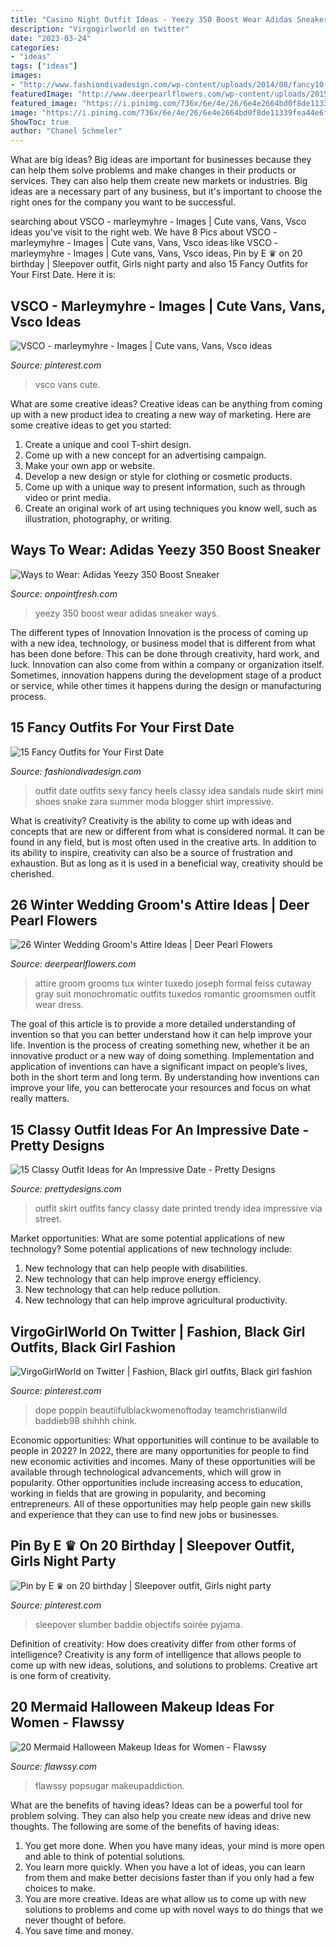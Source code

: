 ```yaml
---
title: "Casino Night Outfit Ideas - Yeezy 350 Boost Wear Adidas Sneaker Ways"
description: "Virgogirlworld on twitter"
date: "2023-03-24"
categories:
- "ideas"
tags: ["ideas"]
images:
- "http://www.fashiondivadesign.com/wp-content/uploads/2014/08/fancy10-640x960.jpg"
featuredImage: "http://www.deerpearlflowers.com/wp-content/uploads/2015/09/Winter-Wedding-Grooms-Attire-Ideas-8.jpg"
featured_image: "https://i.pinimg.com/736x/6e/4e/26/6e4e2664bd0f8de11339fea44e6ff6ef.jpg"
image: "https://i.pinimg.com/736x/6e/4e/26/6e4e2664bd0f8de11339fea44e6ff6ef.jpg"
ShowToc: true
author: "Chanel Schmeler"
---
```



What are big ideas?
Big ideas are important for businesses because they can help them solve problems and make changes in their products or services. They can also help them create new markets or industries. Big ideas are a necessary part of any business, but it's important to choose the right ones for the company you want to be successful.

	

		
searching about VSCO - marleymyhre - Images | Cute vans, Vans, Vsco ideas you've visit to the right web. We have 8 Pics about VSCO - marleymyhre - Images | Cute vans, Vans, Vsco ideas like VSCO - marleymyhre - Images | Cute vans, Vans, Vsco ideas, Pin by E ♛ on 20 birthday | Sleepover outfit, Girls night party and also 15 Fancy Outfits for Your First Date. Here it is:
		
    
## VSCO - Marleymyhre - Images | Cute Vans, Vans, Vsco Ideas

<img loading=lazy src="https://i.pinimg.com/736x/d8/c4/9a/d8c49ad320aba6cf2102058d87bfce3f.jpg" onerror="this.onerror=null;this.src='https://tse3.mm.bing.net/th?id=OIP.wKxoEFgBlSpUSZtz_SV94wAAAA&amp;pid=15.1';" alt="VSCO - marleymyhre - Images | Cute vans, Vans, Vsco ideas">

_Source: pinterest.com_

>vsco vans cute. 

	

What are some creative ideas?
Creative ideas can be anything from coming up with a new product idea to creating a new way of marketing. Here are some creative ideas to get you started: 
1. Create a unique and cool T-shirt design.
2. Come up with a new concept for an advertising campaign.
3. Make your own app or website.
4. Develop a new design or style for clothing or cosmetic products. 
5. Come up with a unique way to present information, such as through video or print media. 
6. Create an original work of art using techniques you know well, such as illustration, photography, or writing.

    
## Ways To Wear: Adidas Yeezy 350 Boost Sneaker

<img loading=lazy src="http://onpointfresh.com/wp-content/uploads/2016/03/CeGlk8qWIAAZvg3.jpg" onerror="this.onerror=null;this.src='https://tse2.mm.bing.net/th?id=OIP.zj4aEb-OcIiK_WcYTq0VPAHaHa&amp;pid=15.1';" alt="Ways to Wear: Adidas Yeezy 350 Boost Sneaker">

_Source: onpointfresh.com_

>yeezy 350 boost wear adidas sneaker ways. 

	

The different types of Innovation
Innovation is the process of coming up with a new idea, technology, or business model that is different from what has been done before. This can be done through creativity, hard work, and luck. Innovation can also come from within a company or organization itself. Sometimes, innovation happens during the development stage of a product or service, while other times it happens during the design or manufacturing process.

    
## 15 Fancy Outfits For Your First Date

<img loading=lazy src="http://www.fashiondivadesign.com/wp-content/uploads/2014/08/fancy10-640x960.jpg" onerror="this.onerror=null;this.src='https://tse3.mm.bing.net/th?id=OIP.TK_0qQjuFZUbLzqfsdTmcgHaLH&amp;pid=15.1';" alt="15 Fancy Outfits for Your First Date">

_Source: fashiondivadesign.com_

>outfit date outfits sexy fancy heels classy idea sandals nude skirt mini shoes snake zara summer moda blogger shirt impressive. 

	

What is creativity?
Creativity is the ability to come up with ideas and concepts that are new or different from what is considered normal. It can be found in any field, but is most often used in the creative arts. In addition to its ability to inspire, creativity can also be a source of frustration and exhaustion. But as long as it is used in a beneficial way, creativity should be cherished.

    
## 26 Winter Wedding Groom&#039;s Attire Ideas | Deer Pearl Flowers

<img loading=lazy src="http://www.deerpearlflowers.com/wp-content/uploads/2015/09/Winter-Wedding-Grooms-Attire-Ideas-8.jpg" onerror="this.onerror=null;this.src='https://tse4.mm.bing.net/th?id=OIP.cmnHmKFK7tLhEYJjPqh6KAHaLK&amp;pid=15.1';" alt="26 Winter Wedding Groom&#039;s Attire Ideas | Deer Pearl Flowers">

_Source: deerpearlflowers.com_

>attire groom grooms tux winter tuxedo joseph formal feiss cutaway gray suit monochromatic outfits tuxedos romantic groomsmen outfit wear dress. 

	

The goal of this article is to provide a more detailed understanding of invention so that you can better understand how it can help improve your life.
Invention is the process of creating something new, whether it be an innovative product or a new way of doing something. Implementation and application of inventions can have a significant impact on people’s lives, both in the short term and long term. By understanding how inventions can improve your life, you can betterocate your resources and focus on what really matters.

    
## 15 Classy Outfit Ideas For An Impressive Date - Pretty Designs

<img loading=lazy src="http://www.prettydesigns.com/wp-content/uploads/2014/08/Treny-Outfit-Idea-with-Printed-Skirt.jpg" onerror="this.onerror=null;this.src='https://tse2.mm.bing.net/th?id=OIP.kF4jD1N9H-06qi1nNYzDxgHaLH&amp;pid=15.1';" alt="15 Classy Outfit Ideas for An Impressive Date - Pretty Designs">

_Source: prettydesigns.com_

>outfit skirt outfits fancy classy date printed trendy idea impressive via street. 

	

Market opportunities: What are some potential applications of new technology?
Some potential applications of new technology include: 
1. New technology that can help people with disabilities. 
2. New technology that can help improve energy efficiency. 
3. New technology that can help reduce pollution. 
4. New technology that can help improve agricultural productivity.

    
## VirgoGirlWorld On Twitter | Fashion, Black Girl Outfits, Black Girl Fashion

<img loading=lazy src="https://i.pinimg.com/736x/72/b2/08/72b2086a647bd4125b41a6026eba7719.jpg" onerror="this.onerror=null;this.src='https://tse4.mm.bing.net/th?id=OIP.YFoMTHKX_VP_yHT5xCuJJgHaJ3&amp;pid=15.1';" alt="VirgoGirlWorld on Twitter | Fashion, Black girl outfits, Black girl fashion">

_Source: pinterest.com_

>dope poppin beautiifulblackwomenoftoday teamchristianwild baddieb98 shihhh chink. 

	

Economic opportunities: What opportunities will continue to be available to people in 2022?
In 2022, there are many opportunities for people to find new economic activities and incomes. Many of these opportunities will be available through technological advancements, which will grow in popularity. Other opportunities include increasing access to education, working in fields that are growing in popularity, and becoming entrepreneurs. All of these opportunities may help people gain new skills and experience that they can use to find new jobs or businesses.

    
## Pin By E ♛ On 20 Birthday | Sleepover Outfit, Girls Night Party

<img loading=lazy src="https://i.pinimg.com/736x/6e/4e/26/6e4e2664bd0f8de11339fea44e6ff6ef.jpg" onerror="this.onerror=null;this.src='https://tse3.mm.bing.net/th?id=OIP.2WcLLm8o0G5yBH02g5cmKwHaL0&amp;pid=15.1';" alt="Pin by E ♛ on 20 birthday | Sleepover outfit, Girls night party">

_Source: pinterest.com_

>sleepover slumber baddie objectifs soirée pyjama. 

	

Definition of creativity: How does creativity differ from other forms of intelligence?
Creativity is any form of intelligence that allows people to come up with new ideas, solutions, and solutions to problems. Creative art is one form of creativity.

    
## 20 Mermaid Halloween Makeup Ideas For Women - Flawssy

<img loading=lazy src="http://flawssy.com/wp-content/uploads/2016/05/Mermaid-makeup-ideas-1.jpg" onerror="this.onerror=null;this.src='https://tse3.mm.bing.net/th?id=OIP.kieOHDYRrMuCfzF1W8MQ3gHaJ4&amp;pid=15.1';" alt="20 Mermaid Halloween Makeup Ideas for Women - Flawssy">

_Source: flawssy.com_

>flawssy popsugar makeupaddiction. 

	

What are the benefits of having ideas?
Ideas can be a powerful tool for problem solving. They can also help you create new ideas and drive new thoughts. The following are some of the benefits of having ideas: 
1. You get more done. When you have many ideas, your mind is more open and able to think of potential solutions. 
2. You learn more quickly. When you have a lot of ideas, you can learn from them and make better decisions faster than if you only had a few choices to make. 
3. You are more creative. Ideas are what allow us to come up with new solutions to problems and come up with novel ways to do things that we never thought of before. 
4. You save time and money.

